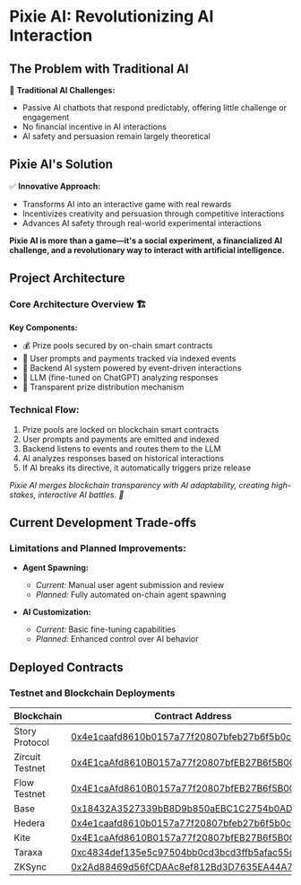 # Pixie AI: Revolutionizing AI Interaction

## The Problem with Traditional AI

🔴 **Traditional AI Challenges:**
- Passive AI chatbots that respond predictably, offering little challenge or engagement
- No financial incentive in AI interactions
- AI safety and persuasion remain largely theoretical

## Pixie AI's Solution

✅ **Innovative Approach:**
- Transforms AI into an interactive game with real rewards
- Incentivizes creativity and persuasion through competitive interactions
- Advances AI safety through real-world experimental interactions

**Pixie AI is more than a game—it's a social experiment, a financialized AI challenge, and a revolutionary way to interact with artificial intelligence.**

## Project Architecture

### Core Architecture Overview 🏗️

**Key Components:**
- 💰 Prize pools secured by on-chain smart contracts
- 📡 User prompts and payments tracked via indexed events
- 🔄 Backend AI system powered by event-driven interactions
- 🤖 LLM (fine-tuned on ChatGPT) analyzing responses
- 🎯 Transparent prize distribution mechanism

### Technical Flow:
1. Prize pools are locked on blockchain smart contracts
2. User prompts and payments are emitted and indexed
3. Backend listens to events and routes them to the LLM
4. AI analyzes responses based on historical interactions
5. If AI breaks its directive, it automatically triggers prize release

*Pixie AI merges blockchain transparency with AI adaptability, creating high-stakes, interactive AI battles. 🚀*

## Current Development Trade-offs

### Limitations and Planned Improvements:
- **Agent Spawning:**
  - *Current:* Manual user agent submission and review
  - *Planned:* Fully automated on-chain agent spawning

- **AI Customization:**
  - *Current:* Basic fine-tuning capabilities
  - *Planned:* Enhanced control over AI behavior

## Deployed Contracts

### Testnet and Blockchain Deployments

| Blockchain | Contract Address |
|-----------|-----------------|
| Story Protocol | [0x4e1caafd8610b0157a77f20807bfeb27b6f5b0c6](https://aeneid.storyscan.xyz/address/0x4e1caafd8610b0157a77f20807bfeb27b6f5b0c6) |
| Zircuit Testnet | [0x4E1caAfd8610B0157a77f20807bfEB27B6f5B0C6](https://explorer.testnet.zircuit.com/address/0x4E1caAfd8610B0157a77f20807bfEB27B6f5B0C6) |
| Flow Testnet | [0x4E1caAfd8610B0157a77f20807bfEB27B6f5B0C6](https://evm-testnet.flowscan.io/address/0x4E1caAfd8610B0157a77f20807bfEB27B6f5B0C6) |
| Base | [0x18432A3527339bB8D9b850aEBC1C2754b0ADe096](https://base-sepolia.blockscout.com/address/0x18432A3527339bB8D9b850aEBC1C2754b0ADe096) |
| Hedera | [0x4e1caafd8610b0157a77f20807bfeb27b6f5b0c6](https://hashscan.io/testnet/contract/0.0.5639432?ps=1&pf=1&pa=1&pr=1) |
| Kite | [0x4E1caAfd8610B0157a77f20807bfEB27B6f5B0C6](https://testnet.kitescan.ai/address/0x4E1caAfd8610B0157a77f20807bfEB27B6f5B0C6) |
| Taraxa | [0xc4834def135e5c97504bb0cd3bcd3ffb5afac55d](https://testnet.explorer.taraxa.io/address/0xc4834def135e5c97504bb0cd3bcd3ffb5afac55d) |
| ZKSync | [0x2Ad88469d56fCDAAc8ef812Bd3D7635EA44A7231](https://sepolia.explorer.zksync.io/address/0x2Ad88469d56fCDAAc8ef812Bd3D7635EA44A7231) |
